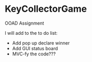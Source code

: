# KeyCollectorGame
OOAD Assignment

I will add to the to do list:
- Add pop up declare winner
- Add GUI status board
- MVC-fy the code???
